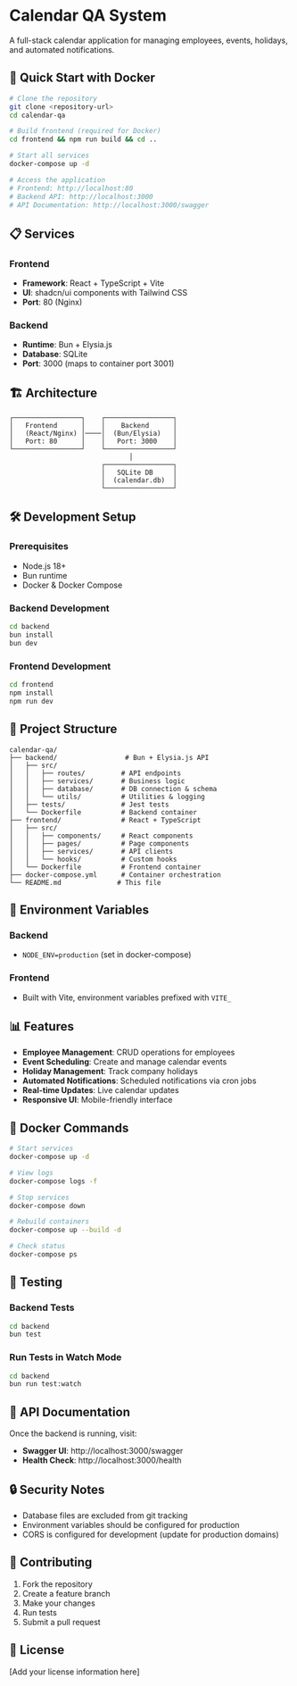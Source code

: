 # Calendar QA System

A full-stack calendar application for managing employees, events, holidays, and automated notifications.

## 🚀 Quick Start with Docker

```bash
# Clone the repository
git clone <repository-url>
cd calendar-qa

# Build frontend (required for Docker)
cd frontend && npm run build && cd ..

# Start all services
docker-compose up -d

# Access the application
# Frontend: http://localhost:80
# Backend API: http://localhost:3000
# API Documentation: http://localhost:3000/swagger
```

## 📋 Services

### Frontend
- **Framework**: React + TypeScript + Vite
- **UI**: shadcn/ui components with Tailwind CSS
- **Port**: 80 (Nginx)

### Backend
- **Runtime**: Bun + Elysia.js
- **Database**: SQLite
- **Port**: 3000 (maps to container port 3001)

## 🏗️ Architecture

```
┌─────────────────┐    ┌─────────────────┐
│   Frontend      │    │    Backend      │
│   (React/Nginx) │────│  (Bun/Elysia)   │
│   Port: 80      │    │   Port: 3000    │
└─────────────────┘    └─────────────────┘
                              │
                       ┌─────────────────┐
                       │   SQLite DB     │
                       │  (calendar.db)  │
                       └─────────────────┘
```

## 🛠️ Development Setup

### Prerequisites
- Node.js 18+
- Bun runtime
- Docker & Docker Compose

### Backend Development
```bash
cd backend
bun install
bun dev
```

### Frontend Development
```bash
cd frontend
npm install
npm run dev
```

## 📁 Project Structure

```
calendar-qa/
├── backend/                 # Bun + Elysia.js API
│   ├── src/
│   │   ├── routes/         # API endpoints
│   │   ├── services/       # Business logic
│   │   ├── database/       # DB connection & schema
│   │   └── utils/          # Utilities & logging
│   ├── tests/              # Jest tests
│   └── Dockerfile          # Backend container
├── frontend/               # React + TypeScript
│   ├── src/
│   │   ├── components/     # React components
│   │   ├── pages/          # Page components
│   │   ├── services/       # API clients
│   │   └── hooks/          # Custom hooks
│   └── Dockerfile          # Frontend container
├── docker-compose.yml      # Container orchestration
└── README.md              # This file
```

## 🔧 Environment Variables

### Backend
- `NODE_ENV=production` (set in docker-compose)

### Frontend
- Built with Vite, environment variables prefixed with `VITE_`

## 📊 Features

- **Employee Management**: CRUD operations for employees
- **Event Scheduling**: Create and manage calendar events
- **Holiday Management**: Track company holidays
- **Automated Notifications**: Scheduled notifications via cron jobs
- **Real-time Updates**: Live calendar updates
- **Responsive UI**: Mobile-friendly interface

## 🐳 Docker Commands

```bash
# Start services
docker-compose up -d

# View logs
docker-compose logs -f

# Stop services
docker-compose down

# Rebuild containers
docker-compose up --build -d

# Check status
docker-compose ps
```

## 🧪 Testing

### Backend Tests
```bash
cd backend
bun test
```

### Run Tests in Watch Mode
```bash
cd backend
bun run test:watch
```

## 📝 API Documentation

Once the backend is running, visit:
- **Swagger UI**: http://localhost:3000/swagger
- **Health Check**: http://localhost:3000/health

## 🔒 Security Notes

- Database files are excluded from git tracking
- Environment variables should be configured for production
- CORS is configured for development (update for production domains)

## 🤝 Contributing

1. Fork the repository
2. Create a feature branch
3. Make your changes
4. Run tests
5. Submit a pull request

## 📄 License

[Add your license information here]
